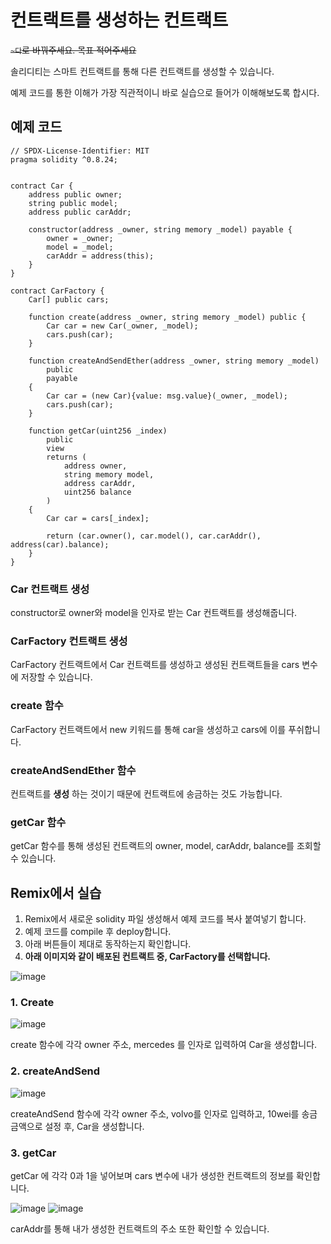 # 컨트랙트를 생성하는 컨트랙트  

~~`~다`로 바꿔주세요. 목표 적어주세요~~

솔리디티는 스마트 컨트랙트를 통해 다른 컨트랙트를 생성할 수 있습니다. 


예제 코드를 통한 이해가 가장 직관적이니 바로 실습으로 들어가 이해해보도록 합시다. 

## 예제 코드 

```solidity
// SPDX-License-Identifier: MIT
pragma solidity ^0.8.24;


contract Car {
    address public owner;
    string public model;
    address public carAddr;

    constructor(address _owner, string memory _model) payable {
        owner = _owner;
        model = _model;
        carAddr = address(this);
    }
}

contract CarFactory {
    Car[] public cars;

    function create(address _owner, string memory _model) public {
        Car car = new Car(_owner, _model);
        cars.push(car);
    }

    function createAndSendEther(address _owner, string memory _model)
        public
        payable
    {
        Car car = (new Car){value: msg.value}(_owner, _model);
        cars.push(car);
    }

    function getCar(uint256 _index)
        public
        view
        returns (
            address owner,
            string memory model,
            address carAddr,
            uint256 balance
        )
    {
        Car car = cars[_index];

        return (car.owner(), car.model(), car.carAddr(), address(car).balance);
    }
}
```

###  Car 컨트랙트 생성  

constructor로 owner와 model을 인자로 받는 Car 컨트랙트를 생성해줍니다.  

### CarFactory 컨트랙트 생성  

CarFactory 컨트랙트에서 Car 컨트랙트를 생성하고 생성된 컨트랙트들을 cars 변수에 저장할 수 있습니다.  

### create 함수  

CarFactory 컨트랙트에서 new 키워드를 통해 car을 생성하고 cars에 이를 푸쉬합니다.  

### createAndSendEther 함수  

컨트랙트를 **생성** 하는 것이기 때문에 컨트랙트에 송금하는 것도 가능합니다.  

### getCar 함수  

getCar 함수를 통해 생성된 컨트랙트의 owner, model, carAddr, balance를 조회할 수 있습니다. 

## Remix에서 실습

1. Remix에서 새로운 solidity 파일 생성해서 예제 코드를 복사 붙여넣기 합니다.
2. 예제 코드를 compile 후 deploy합니다.
3. 아래 버튼들이 제대로 동작하는지 확인합니다.  
4. **아래 이미지와 같이 배포된 컨트랙트 중, CarFactory를 선택합니다.** 

![image](https://github.com/mmingyeomm/solidity_basic_module-/assets/87323564/8f2e8810-a56d-493a-a86a-e77830e40c66)


### 1. Create 

![image](https://github.com/mmingyeomm/solidity_basic_module-/assets/87323564/80bad851-b2e9-4205-87f1-3fe35848563a)

create 함수에 각각 owner 주소, mercedes 를 인자로 입력하여 Car을 생성합니다.  

### 2. createAndSend 

![image](https://github.com/mmingyeomm/solidity_basic_module-/assets/87323564/d30d3c83-0145-4fb2-bb62-f2a026306f16)

createAndSend 함수에 각각 owner 주소, volvo를 인자로 입력하고, 10wei를 송금 금액으로 설정 후, Car을 생성합니다.

### 3. getCar

getCar 에 각각 0과 1을 넣어보며 cars 변수에 내가 생성한 컨트랙트의 정보를 확인합니다. 

![image](https://github.com/mmingyeomm/solidity_basic_module-/assets/87323564/a8d46f20-1d98-474e-baab-9e03f87caf74)
![image](https://github.com/mmingyeomm/solidity_basic_module-/assets/87323564/c1f7762b-b0a3-4d20-af41-d7a0264ae0f5)

carAddr를 통해 내가 생성한 컨트랙트의 주소 또한 확인할 수 있습니다. 




